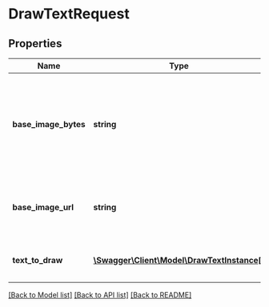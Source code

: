 # DrawTextRequest

## Properties
Name | Type | Description | Notes
------------ | ------------- | ------------- | -------------
**base_image_bytes** | **string** | Image to draw text on, in bytes.  You can also use the BaseImageUrl instead to supply image input as a URL | [optional] 
**base_image_url** | **string** | Image to draw text on, as an HTTP or HTTPS fully-qualified URL | [optional] 
**text_to_draw** | [**\Swagger\Client\Model\DrawTextInstance[]**](DrawTextInstance.md) | One or more pieces of text to draw onto the image | [optional] 

[[Back to Model list]](../README.md#documentation-for-models) [[Back to API list]](../README.md#documentation-for-api-endpoints) [[Back to README]](../README.md)


